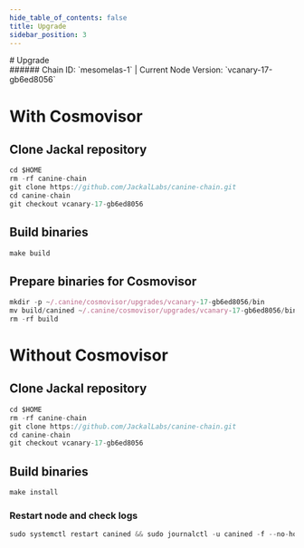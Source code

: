 ```yaml
---
hide_table_of_contents: false
title: Upgrade
sidebar_position: 3
---
```


<div class="h1-with-icon icon-jackal">
# Upgrade
</div>
###### Chain ID: `mesomelas-1` | Current Node Version: `vcanary-17-gb6ed8056`

# With Cosmovisor
## Clone Jackal repository
```js
cd $HOME
rm -rf canine-chain
git clone https://github.com/JackalLabs/canine-chain.git
cd canine-chain
git checkout vcanary-17-gb6ed8056
 ```

## Build binaries
```js
make build
 ```

## Prepare binaries for Cosmovisor
```js
mkdir -p ~/.canine/cosmovisor/upgrades/vcanary-17-gb6ed8056/bin
mv build/canined ~/.canine/cosmovisor/upgrades/vcanary-17-gb6ed8056/bin/
rm -rf build
```

# Without Cosmovisor
## Clone Jackal repository
```js
cd $HOME
rm -rf canine-chain
git clone https://github.com/JackalLabs/canine-chain.git
cd canine-chain
git checkout vcanary-17-gb6ed8056
 ```

## Build binaries
```js
make install
 ```

### Restart node and check logs
```js
sudo systemctl restart canined && sudo journalctl -u canined -f --no-hostname -o cat
```